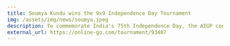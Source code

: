 ```yaml
---
title: Soumya Kundu wins the 9x9 Independence Day Tournament
img: /assets/img/news/soumya.jpeg
description: To commemorate India's 75th Independence Day, the AIGP conducted a 9x9 tournament. There were 12 participants, and Soumya Kundu defeated everyone else to win the tournament! Congratulations, Soumya!
external_url: https://online-go.com/tournament/93407
---
```


